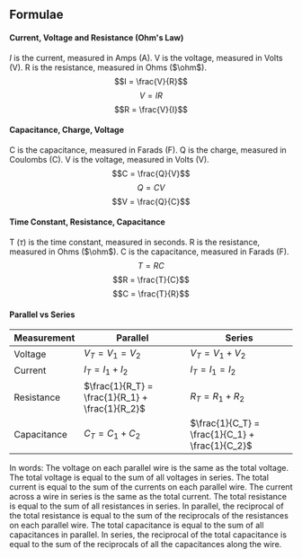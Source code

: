 ## Formulae
#### Current, Voltage and Resistance (Ohm's Law)
$I$ is the current, measured in Amps (A).
V is the voltage, measured in Volts (V).
R is the resistance, measured in Ohms ($\ohm$).
$$I = \frac{V}{R}$$
$$V = IR$$
$$R = \frac{V}{I}$$
#### Capacitance, Charge, Voltage
C is the capacitance, measured in Farads (F).
Q is the charge, measured in Coulombs (C).
V is the voltage, measured in Volts (V).
$$C = \frac{Q}{V}$$
$$Q = CV$$
$$V = \frac{Q}{C}$$
#### Time Constant, Resistance, Capacitance
T ($\tau$) is the time constant, measured in seconds.
R is the resistance, measured in Ohms ($\ohm$).
C is the capacitance, measured in Farads (F).
$$T=RC$$
$$R = \frac{T}{C}$$
$$C = \frac{T}{R}$$
#### Parallel vs Series
| Measurement | Parallel                                        | Series                                          |
| ----------- | ----------------------------------------------- | ----------------------------------------------- |
| Voltage     | $V_T = V_1 = V_2$                               | $V_T = V_1 + V_2$                               |
| Current     | $I_T = I_1 + I_2$                               | $I_T = I_1 = I_2$                               |
| Resistance  | $\frac{1}{R_T} = \frac{1}{R_1} + \frac{1}{R_2}$ | $R_T = R_1 + R_2$                               |
| Capacitance | $C_T = C_1 + C_2$                               | $\frac{1}{C_T} = \frac{1}{C_1} + \frac{1}{C_2}$ |

In words:
The voltage on each parallel wire is the same as the total voltage.
The total voltage is equal to the sum of all voltages in series.
The total current is equal to the sum of the currents on each parallel wire.
The current across a wire in series is the same as the total current.
The total resistance is equal to the sum of all resistances in series.
In parallel, the reciprocal of the total resistance is equal to the sum of the reciprocals of the resistances on each parallel wire.
The total capacitance is equal to the sum of all capacitances in parallel.
In series, the reciprocal of the total capacitance is equal to the sum of the reciprocals of all the capacitances along the wire.
